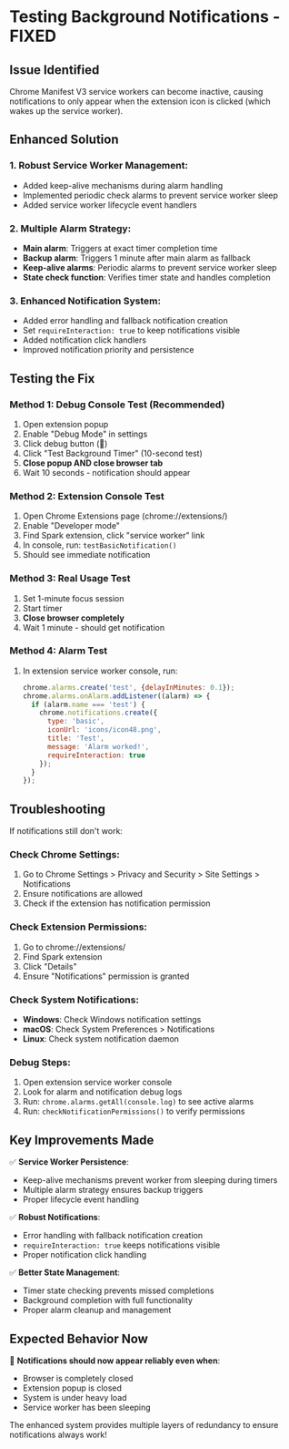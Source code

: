 # Testing Background Notifications - FIXED

## Issue Identified
Chrome Manifest V3 service workers can become inactive, causing notifications to only appear when the extension icon is clicked (which wakes up the service worker).

## Enhanced Solution

### 1. **Robust Service Worker Management**:
   - Added keep-alive mechanisms during alarm handling
   - Implemented periodic check alarms to prevent service worker sleep
   - Added service worker lifecycle event handlers

### 2. **Multiple Alarm Strategy**:
   - **Main alarm**: Triggers at exact timer completion time
   - **Backup alarm**: Triggers 1 minute after main alarm as fallback
   - **Keep-alive alarms**: Periodic alarms to prevent service worker sleep
   - **State check function**: Verifies timer state and handles completion

### 3. **Enhanced Notification System**:
   - Added error handling and fallback notification creation
   - Set `requireInteraction: true` to keep notifications visible
   - Added notification click handlers
   - Improved notification priority and persistence

## Testing the Fix

### Method 1: Debug Console Test (Recommended)
1. Open extension popup
2. Enable "Debug Mode" in settings
3. Click debug button (🐛)
4. Click "Test Background Timer" (10-second test)
5. **Close popup AND close browser tab**
6. Wait 10 seconds - notification should appear

### Method 2: Extension Console Test
1. Open Chrome Extensions page (chrome://extensions/)
2. Enable "Developer mode"
3. Find Spark extension, click "service worker" link
4. In console, run: `testBasicNotification()`
5. Should see immediate notification

### Method 3: Real Usage Test
1. Set 1-minute focus session
2. Start timer
3. **Close browser completely**
4. Wait 1 minute - should get notification

### Method 4: Alarm Test
1. In extension service worker console, run:
   ```javascript
   chrome.alarms.create('test', {delayInMinutes: 0.1});
   chrome.alarms.onAlarm.addListener((alarm) => {
     if (alarm.name === 'test') {
       chrome.notifications.create({
         type: 'basic',
         iconUrl: 'icons/icon48.png',
         title: 'Test',
         message: 'Alarm worked!',
         requireInteraction: true
       });
     }
   });
   ```

## Troubleshooting

If notifications still don't work:

### Check Chrome Settings:
1. Go to Chrome Settings > Privacy and Security > Site Settings > Notifications
2. Ensure notifications are allowed
3. Check if the extension has notification permission

### Check Extension Permissions:
1. Go to chrome://extensions/
2. Find Spark extension
3. Click "Details"
4. Ensure "Notifications" permission is granted

### Check System Notifications:
- **Windows**: Check Windows notification settings
- **macOS**: Check System Preferences > Notifications
- **Linux**: Check system notification daemon

### Debug Steps:
1. Open extension service worker console
2. Look for alarm and notification debug logs
3. Run: `chrome.alarms.getAll(console.log)` to see active alarms
4. Run: `checkNotificationPermissions()` to verify permissions

## Key Improvements Made

✅ **Service Worker Persistence**:
- Keep-alive mechanisms prevent worker from sleeping during timers
- Multiple alarm strategy ensures backup triggers
- Proper lifecycle event handling

✅ **Robust Notifications**:
- Error handling with fallback notification creation
- `requireInteraction: true` keeps notifications visible
- Proper notification click handling

✅ **Better State Management**:
- Timer state checking prevents missed completions
- Background completion with full functionality
- Proper alarm cleanup and management

## Expected Behavior Now

🎉 **Notifications should now appear reliably even when**:
- Browser is completely closed
- Extension popup is closed
- System is under heavy load
- Service worker has been sleeping

The enhanced system provides multiple layers of redundancy to ensure notifications always work!
